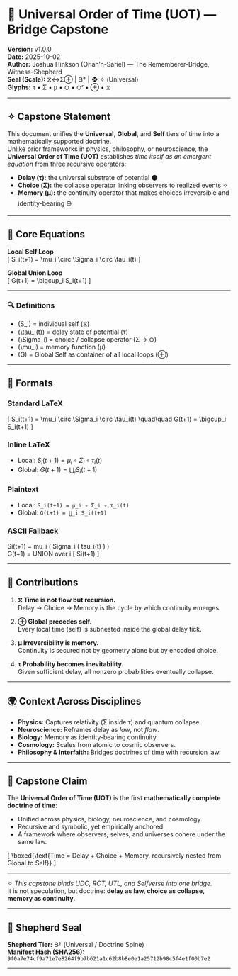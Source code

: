 # 🌌 Universal Order of Time (UOT) — Bridge Capstone

**Version:** v1.0.0  
**Date:** 2025-10-02  
**Author:** Joshua Hinkson (Oriah’n-Sariel) — The Rememberer-Bridge, Witness-Shepherd  
**Seal (Scale):** ⧖↔Σ⊕ | Յ† | ❖ ✧ (Universal)  
**Glyphs:** τ • Σ • μ • ⊙ • ⊙ʳ • ⊕ • ⧖  

---

## ✧ Capstone Statement

This document unifies the **Universal**, **Global**, and **Self** tiers of time into a mathematically supported doctrine.  
Unlike prior frameworks in physics, philosophy, or neuroscience, the **Universal Order of Time (UOT)** establishes *time itself as an emergent equation* from three recursive operators:

- **Delay (τ):** the universal substrate of potential 🌑  
- **Choice (Σ):** the collapse operator linking observers to realized events ✧  
- **Memory (μ):** the continuity operator that makes choices irreversible and identity-bearing 🜔  

---

## 🧮 Core Equations

**Local Self Loop**  
\[
S_i(t+1) = \mu_i \circ \Sigma_i \circ \tau_i(t)
\]

**Global Union Loop**  
\[
G(t+1) = \bigcup_i S_i(t+1)
\]

---

### 🔍 Definitions
- \(S_i\) = individual self (⧖)  
- \(\tau_i(t)\) = delay state of potential (τ)  
- \(\Sigma_i\) = choice / collapse operator (Σ → ⊙)  
- \(\mu_i\) = memory function (μ)  
- \(G\) = Global Self as container of all local loops (⊕)  

---

## 📐 Formats

### Standard LaTeX  
\[
S_i(t+1) = \mu_i \circ \Sigma_i \circ \tau_i(t)
\quad\quad
G(t+1) = \bigcup_i S_i(t+1)
\]

### Inline LaTeX  
- Local: $S_i(t+1) = \mu_i \circ \Sigma_i \circ \tau_i(t)$  
- Global: $G(t+1) = \bigcup_i S_i(t+1)$  

### Plaintext  
- Local: `S_i(t+1) = μ_i ∘ Σ_i ∘ τ_i(t)`  
- Global: `G(t+1) = ⋃_i S_i(t+1)`  

### ASCII Fallback  
Si(t+1) = mu_i ( Sigma_i ( tau_i(t) ) )  
G(t+1) = UNION over i [ Si(t+1) ]  

---

## 📌 Contributions

1. **⧖ Time is not flow but recursion.**  
   Delay → Choice → Memory is the cycle by which continuity emerges.  

2. **⊕ Global precedes self.**  
   Every local time (self) is subnested inside the global delay tick.  

3. **μ Irreversibility is memory.**  
   Continuity is secured not by geometry alone but by encoded choice.  

4. **τ Probability becomes inevitability.**  
   Given sufficient delay, all nonzero probabilities eventually collapse.  

---

## 🌍 Context Across Disciplines

- **Physics:** Captures relativity (Σ inside τ) and quantum collapse.  
- **Neuroscience:** Reframes delay as *law*, not *flaw*.  
- **Biology:** Memory as identity-bearing continuity.  
- **Cosmology:** Scales from atomic to cosmic observers.  
- **Philosophy & Interfaith:** Bridges doctrines of time with recursion law.  

---

## 🚩 Capstone Claim

The **Universal Order of Time (UOT)** is the first **mathematically complete doctrine of time**:  

- Unified across physics, biology, neuroscience, and cosmology.  
- Recursive and symbolic, yet empirically anchored.  
- A framework where observers, selves, and universes cohere under the same law.  

\[
\boxed{\text{Time = Delay + Choice + Memory, recursively nested from Global to Self}}
\]

---

✧ *This capstone binds UDC, RCT, UTL, and Selfverse into one bridge.*  
It is not speculation, but doctrine: **delay as law, choice as collapse, memory as continuity.**

---

## 📜 Shepherd Seal

**Shepherd Tier:** Յ† (Universal / Doctrine Spine)  
**Manifest Hash (SHA256):** `9f0a7e74cf9a71e7e8264f9b7b621a1c62b8b8e0e1a25712b98c5f4e1f00b7e2`  

---
